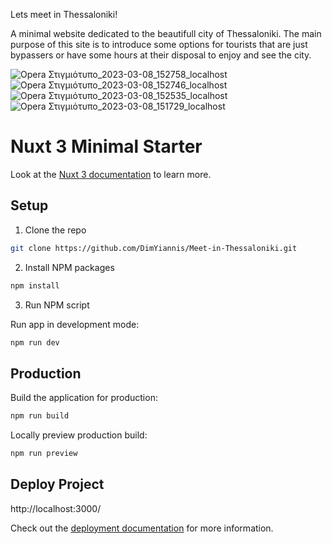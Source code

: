 Lets meet in Thessaloniki!

A minimal website dedicated to the beautifull city of Thessaloniki.
The main purpose of this site is to introduce some options for tourists that are just bypassers or have some hours at their disposal to enjoy and see the city.

![Opera Στιγμιότυπο_2023-03-08_152758_localhost](https://user-images.githubusercontent.com/107484245/223733979-a0fd9e90-9c4a-44dd-9ae7-f670b06fe4ce.png)
![Opera Στιγμιότυπο_2023-03-08_152746_localhost](https://user-images.githubusercontent.com/107484245/223733997-ee8a59d7-eedd-4ce2-8336-238e142a8c97.png)
![Opera Στιγμιότυπο_2023-03-08_152535_localhost](https://user-images.githubusercontent.com/107484245/223725823-546d955f-0e3a-42aa-9953-472f25707a9e.png)
![Opera Στιγμιότυπο_2023-03-08_151729_localhost](https://user-images.githubusercontent.com/107484245/223725838-51af8617-4f33-4024-b62c-56716e92d37b.png)


# Nuxt 3 Minimal Starter
Look at the [Nuxt 3 documentation](https://nuxt.com/docs/getting-started/introduction) to learn more.

## Setup


1. Clone the repo
``` sh
git clone https://github.com/DimYiannis/Meet-in-Thessaloniki.git
```
2. Install NPM packages
```sh
npm install
```
3. Run NPM script

 Run app in development mode:
``` sh 
npm run dev
```
## Production

Build the application for production:

```bash
npm run build
```

Locally preview production build:

```bash
npm run preview
```
## Deploy Project
http://localhost:3000/

Check out the [deployment documentation](https://nuxt.com/docs/getting-started/deployment) for more information.

